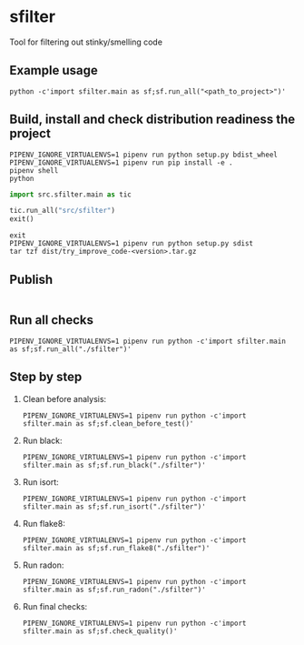 # sfilter
Tool for filtering out stinky/smelling code

## Example usage
```shell
python -c'import sfilter.main as sf;sf.run_all("<path_to_project>")'
```

## Build, install and check distribution readiness the project
```shell
PIPENV_IGNORE_VIRTUALENVS=1 pipenv run python setup.py bdist_wheel
PIPENV_IGNORE_VIRTUALENVS=1 pipenv run pip install -e .
pipenv shell
python
```
```python
import src.sfilter.main as tic

tic.run_all("src/sfilter")
exit()
```
```shell
exit
PIPENV_IGNORE_VIRTUALENVS=1 pipenv run python setup.py sdist
tar tzf dist/try_improve_code-<version>.tar.gz 
```

## Publish
```shell

```


## Run all checks
```shell
PIPENV_IGNORE_VIRTUALENVS=1 pipenv run python -c'import sfilter.main as sf;sf.run_all("./sfilter")'
```

## Step by step

1. Clean before analysis:
    ```shell
    PIPENV_IGNORE_VIRTUALENVS=1 pipenv run python -c'import sfilter.main as sf;sf.clean_before_test()'
    ```
1. Run black:
    ```shell
    PIPENV_IGNORE_VIRTUALENVS=1 pipenv run python -c'import sfilter.main as sf;sf.run_black("./sfilter")'
    ```
1. Run isort:
    ```shell
    PIPENV_IGNORE_VIRTUALENVS=1 pipenv run python -c'import sfilter.main as sf;sf.run_isort("./sfilter")'
    ```
1. Run flake8:
    ```shell
    PIPENV_IGNORE_VIRTUALENVS=1 pipenv run python -c'import sfilter.main as sf;sf.run_flake8("./sfilter")'
    ```
1. Run radon:
    ```shell
    PIPENV_IGNORE_VIRTUALENVS=1 pipenv run python -c'import sfilter.main as sf;sf.run_radon("./sfilter")'
    ```
1. Run final checks:
    ```shell
    PIPENV_IGNORE_VIRTUALENVS=1 pipenv run python -c'import sfilter.main as sf;sf.check_quality()'
    ```
